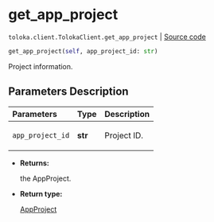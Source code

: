 # get_app_project
`toloka.client.TolokaClient.get_app_project` | [Source code](https://github.com/Toloka/toloka-kit/blob/v0.1.26/src/client/__init__.py#L40)

```python
get_app_project(self, app_project_id: str)
```

Project information.

## Parameters Description

| Parameters | Type | Description |
| :----------| :----| :-----------|
`app_project_id`|**str**|<p>Project ID.</p>

* **Returns:**

  the AppProject.

* **Return type:**

  [AppProject](toloka.client.app.AppProject.md)
